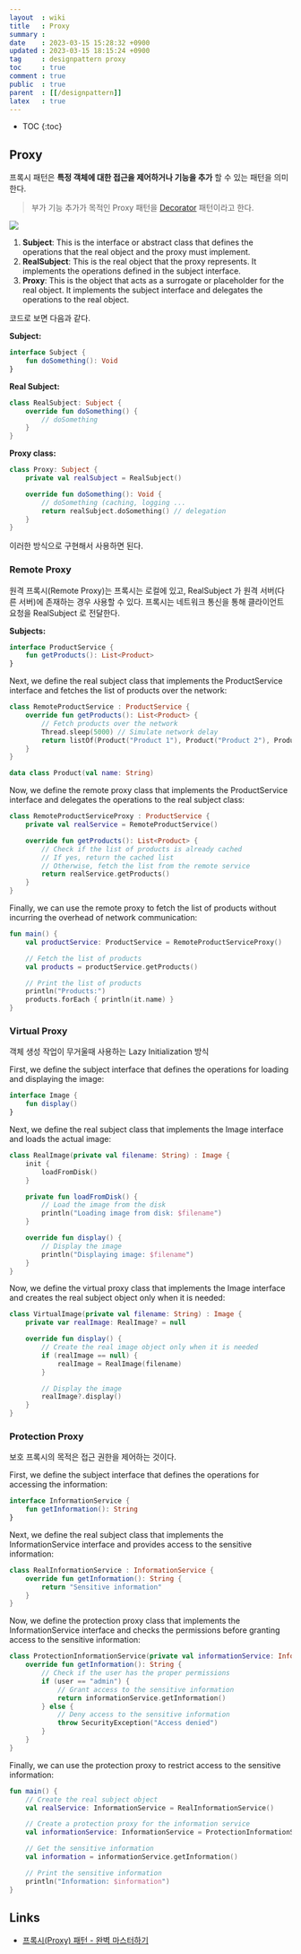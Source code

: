 ```yaml
---
layout  : wiki
title   : Proxy
summary : 
date    : 2023-03-15 15:28:32 +0900
updated : 2023-03-15 18:15:24 +0900
tag     : designpattern proxy
toc     : true
comment : true
public  : true
parent  : [[/designpattern]]
latex   : true
---
```

* TOC
{:toc}

## Proxy

프록시 패턴은 __특정 객체에 대한 접근을 제어하거나 기능을 추가__ 할 수 있는 패턴을 의미한다.

> 부가 기능 추가가 목적인 Proxy 패턴을 [Decorator](https://baekjungho.github.io/wiki/designpattern/designpattern-decorator/) 패턴이라고 한다.

![](/resource/wiki/designpattern-proxy/proxy.png)

1. __Subject__: This is the interface or abstract class that defines the operations that the real object and the proxy must implement.
2. __RealSubject__: This is the real object that the proxy represents. It implements the operations defined in the subject interface.
3. __Proxy__: This is the object that acts as a surrogate or placeholder for the real object. It implements the subject interface and delegates the operations to the real object.

코드로 보면 다음과 같다.

__Subject:__

```kotlin
interface Subject {
    fun doSomething(): Void
}
```

__Real Subject:__

```kotlin
class RealSubject: Subject {
    override fun doSomething() {
        // doSomething
    }
}
```

__Proxy class:__

```kotlin
class Proxy: Subject {
    private val realSubject = RealSubject()

    override fun doSomething(): Void {
        // doSomething (caching, logging ... 
        return realSubject.doSomething() // delegation
    }
}
```

이러한 방식으로 구현해서 사용하면 된다.

### Remote Proxy

원격 프록시(Remote Proxy)는 프록시는 로컬에 있고, RealSubject 가 원격 서버(다른 서버)에 존재하는 경우 사용할 수 있다.
프록시는 네트워크 통신을 통해 클라이언트 요청을 RealSubject 로 전달한다.

__Subjects:__

```kotlin
interface ProductService {
    fun getProducts(): List<Product>
}
```

Next, we define the real subject class that implements the ProductService interface and fetches the list of products over the network:

```kotlin
class RemoteProductService : ProductService {
    override fun getProducts(): List<Product> {
        // Fetch products over the network
        Thread.sleep(5000) // Simulate network delay
        return listOf(Product("Product 1"), Product("Product 2"), Product("Product 3"))
    }
}

data class Product(val name: String)
```

Now, we define the remote proxy class that implements the ProductService interface and delegates the operations to the real subject class:

```kotlin
class RemoteProductServiceProxy : ProductService {
    private val realService = RemoteProductService()

    override fun getProducts(): List<Product> {
        // Check if the list of products is already cached
        // If yes, return the cached list
        // Otherwise, fetch the list from the remote service
        return realService.getProducts()
    }
}
```

Finally, we can use the remote proxy to fetch the list of products without incurring the overhead of network communication:

```kotlin
fun main() {
    val productService: ProductService = RemoteProductServiceProxy()

    // Fetch the list of products
    val products = productService.getProducts()

    // Print the list of products
    println("Products:")
    products.forEach { println(it.name) }
}
```

### Virtual Proxy

객체 생성 작업이 무거울때 사용하는 Lazy Initialization 방식

First, we define the subject interface that defines the operations for loading and displaying the image:

```kotlin
interface Image {
    fun display()
}
```

Next, we define the real subject class that implements the Image interface and loads the actual image:

```kotlin
class RealImage(private val filename: String) : Image {
    init {
        loadFromDisk()
    }

    private fun loadFromDisk() {
        // Load the image from the disk
        println("Loading image from disk: $filename")
    }

    override fun display() {
        // Display the image
        println("Displaying image: $filename")
    }
}
```

Now, we define the virtual proxy class that implements the Image interface and creates the real subject object only when it is needed:

```kotlin
class VirtualImage(private val filename: String) : Image {
    private var realImage: RealImage? = null

    override fun display() {
        // Create the real image object only when it is needed
        if (realImage == null) {
            realImage = RealImage(filename)
        }

        // Display the image
        realImage?.display()
    }
}
```

### Protection Proxy

보호 프록시의 목적은 접근 권한을 제어하는 것이다.

First, we define the subject interface that defines the operations for accessing the information:

```kotlin
interface InformationService {
    fun getInformation(): String
}
```

Next, we define the real subject class that implements the InformationService interface and provides access to the sensitive information:

```kotlin
class RealInformationService : InformationService {
    override fun getInformation(): String {
        return "Sensitive information"
    }
}
```

Now, we define the protection proxy class that implements the InformationService interface and checks the permissions before granting access to the sensitive information:

```kotlin
class ProtectionInformationService(private val informationService: InformationService, private val user: String) : InformationService {
    override fun getInformation(): String {
        // Check if the user has the proper permissions
        if (user == "admin") {
            // Grant access to the sensitive information
            return informationService.getInformation()
        } else {
            // Deny access to the sensitive information
            throw SecurityException("Access denied")
        }
    }
}
```

Finally, we can use the protection proxy to restrict access to the sensitive information:

```kotlin
fun main() {
    // Create the real subject object
    val realService: InformationService = RealInformationService()

    // Create a protection proxy for the information service
    val informationService: InformationService = ProtectionInformationService(realService, "admin")

    // Get the sensitive information
    val information = informationService.getInformation()

    // Print the sensitive information
    println("Information: $information")
}
```

## Links

- [프록시(Proxy) 패턴 - 완벽 마스터하기](https://inpa.tistory.com/entry/GOF-%F0%9F%92%A0-%ED%94%84%EB%A1%9D%EC%8B%9CProxy-%ED%8C%A8%ED%84%B4-%EC%A0%9C%EB%8C%80%EB%A1%9C-%EB%B0%B0%EC%9B%8C%EB%B3%B4%EC%9E%90)